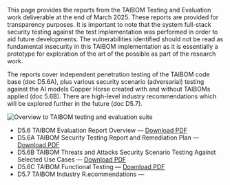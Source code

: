 This page provides the reports from the TAIBOM Testing and Evaluation work deliverable at the end of March 2025. These reports are provided for transparency purposes. It is important to note that the system full-stack security testing against the test implementation was performed in order to aid future developments. The vulnerabilities identified should not be read as fundamental insecurity in this TAIBOM implementation as it is essentially a prototype for exploration of the art of the possible as part of the research work.

 

The reports cover independent penetration testing of the TAIBOM code base (doc D5.6A), plus various security scenario (adversarial) testing against the AI models Copper Horse created with and without TAIBOMs applied (doc 5.6B). There are high-level industry recommendations which will be explored further in the future (doc D5.7).





 



![Overview to TAIBOM testing and evaluation suite](Overview.jpg)






<ul>
  <li>
    D5.6 TAIBOM Evaluation Report Overview — 
    <a href='/D5.6-TAIBOM-ERO.pdf'>Download PDF</a>
  </li>
  <li>
    D5.6A TAIBOM Security Testing Report and Remediation Plan — 
    <a href='/D5.6A-TAIBOM-STR.pdf'>Download PDF</a>
  </li>
  <li>
    D5.6B TAIBOM Threats and Attacks Security Scenario Testing Against Selected Use Cases — 
    <a href='/D5.6B-TAIBOM-TASS.pdf'>Download PDF</a>
  </li>
  <li>
    D5.6C TAIBOM Functional Testing — 
    <a href='/D5.6C-TAIBOM-FT.pdf'>Download PDF</a>
  </li>
  <li>
    D5.7 TAIBOM Industry R.ecommendations — 
    <a href='/pdfs/D57-TAIBOM